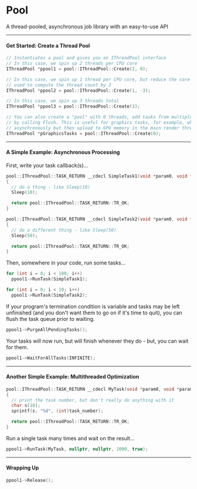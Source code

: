 # Pool
A thread-pooled, asynchronous job library with an easy-to-use API



****

#### Get Started: Create a Thread Pool

```C++
// Instantiates a pool and gives you an IThreadPool interface
// In this case, we spin up 2 threads per CPU core
IThreadPool *ppool1 = pool::IThreadPool::Create(2, 0);

// In this case, we spin up 1 thread per CPU core, but reduce the core count
// used to compute the thread count by 3
IThreadPool *ppool2 = pool::IThreadPool::Create(1, -3);

// In this case, we spin up 3 threads total
IThreadPool *ppool3 = pool::IThreadPool::Create(3);

// You can also create a "pool" with 0 threads, add tasks from multiple threads, then execute them all on a single thread later
// by calling Flush. This is useful for graphics tasks, for example, where you may want to load texture or geometry data
// asynchronously but then upload to GPU memory in the main render thread.
IThreadPool *pGraphicsTasks = pool::IThreadPool::Create(0);
```



****

#### A Simple Example: Asynchronous Processing

First, write your task callback(s)...
```C++
pool::IThreadPool::TASK_RETURN __cdecl SimpleTask1(void *param0, void *param1, size_t task_number)
{
  // do a thing - like Sleep(10)
  Sleep(10);

  return pool::IThreadPool::TASK_RETURN::TR_OK;
}

pool::IThreadPool::TASK_RETURN __cdecl SimpleTask2(void *param0, void *param1, size_t task_number)
{
  // do a different thing - like Sleep(50)
  Sleep(50);

  return pool::IThreadPool::TASK_RETURN::TR_OK;
}
```

Then, somewhere in your code, run some tasks...
```C++
for (int i = 0; i < 100; i++)
  ppool1->RunTask(SimpleTask1);

for (int i = 0; i < 10; i++)
  ppool1->RunTask(SimpleTask2);
```

If your program's termination condition is variable and tasks may be left unfinished (and you don't want them to go on if it's time to quit), you can flush the task queue prior to waiting.
```C++
ppool1->PurgeAllPendingTasks();
```

Your tasks will now run, but will finish whenever they do - but, you can wait for them.
```C++
ppool1->WaitForAllTasks(INFINITE);
```



****

#### Another Simple Example: Multithreaded Optimization

```C++
pool::IThreadPool::TASK_RETURN __cdecl MyTask(void *param0, void *param1, size_t task_number)
{
  // print the task number, but don't really do anything with it
  char s[16];
  sprintf(s, "%d", (int)task_number);

  return pool::IThreadPool::TASK_RETURN::TR_OK;
}
```

Run a single task many times and wait on the result...
```C++
ppool1->RunTask(MyTask, nullptr, nullptr, 1000, true);
```



****

#### Wrapping Up

```C++
ppool1->Release();
```
